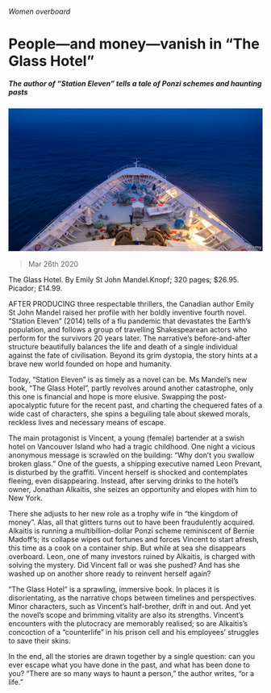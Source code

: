###### Women overboard

# People—and money—vanish in “The Glass Hotel” 

##### The author of “Station Eleven” tells a tale of Ponzi schemes and haunting pasts 

![image](images/20200328_BKP505.jpg) 

> Mar 26th 2020 

The Glass Hotel. By Emily St John Mandel.Knopf; 320 pages; $26.95. Picador; £14.99.

AFTER PRODUCING three respectable thrillers, the Canadian author Emily St John Mandel raised her profile with her boldly inventive fourth novel. “Station Eleven” (2014) tells of a flu pandemic that devastates the Earth’s population, and follows a group of travelling Shakespearean actors who perform for the survivors 20 years later. The narrative’s before-and-after structure beautifully balances the life and death of a single individual against the fate of civilisation. Beyond its grim dystopia, the story hints at a brave new world founded on hope and humanity.


Today, “Station Eleven” is as timely as a novel can be. Ms Mandel’s new book, “The Glass Hotel”, partly revolves around another catastrophe, only this one is financial and hope is more elusive. Swapping the post-apocalyptic future for the recent past, and charting the chequered fates of a wide cast of characters, she spins a beguiling tale about skewed morals, reckless lives and necessary means of escape.

The main protagonist is Vincent, a young (female) bartender at a swish hotel on Vancouver Island who had a tragic childhood. One night a vicious anonymous message is scrawled on the building: “Why don’t you swallow broken glass.” One of the guests, a shipping executive named Leon Prevant, is disturbed by the graffiti. Vincent herself is shocked and contemplates fleeing, even disappearing. Instead, after serving drinks to the hotel’s owner, Jonathan Alkaitis, she seizes an opportunity and elopes with him to New York.

There she adjusts to her new role as a trophy wife in “the kingdom of money”. Alas, all that glitters turns out to have been fraudulently acquired. Alkaitis is running a multibillion-dollar Ponzi scheme reminiscent of Bernie Madoff’s; its collapse wipes out fortunes and forces Vincent to start afresh, this time as a cook on a container ship. But while at sea she disappears overboard. Leon, one of many investors ruined by Alkaitis, is charged with solving the mystery. Did Vincent fall or was she pushed? And has she washed up on another shore ready to reinvent herself again?

“The Glass Hotel” is a sprawling, immersive book. In places it is disorientating, as the narrative chops between timelines and perspectives. Minor characters, such as Vincent’s half-brother, drift in and out. And yet the novel’s scope and brimming vitality are also its strengths. Vincent’s encounters with the plutocracy are memorably realised; so are Alkaitis’s concoction of a “counterlife” in his prison cell and his employees’ struggles to save their skins.

In the end, all the stories are drawn together by a single question: can you ever escape what you have done in the past, and what has been done to you? “There are so many ways to haunt a person,” the author writes, “or a life.”

